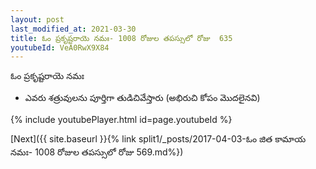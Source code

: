 ```yaml
---
layout: post
last_modified_at: 2021-03-30
title: ఓం ప్రకృష్టరాయె నమః- 1008 రోజుల తపస్సులో రోజు  635
youtubeId: VeA0RwX9X84
---
```

 
 
 ఓం ప్రకృష్టరాయె నమః  
 
 -  ఎవరు శత్రువులను పూర్తిగా తుడిచివేస్తారు (అభిరుచి కోపం మొదలైనవి) 
 
  
 
  
 
 
 
 
 
 


{% include youtubePlayer.html id=page.youtubeId %}
 
[Next]({{ site.baseurl }}{% link  split1/_posts/2017-04-03-ఓం జిత కామాయ నమః- 1008 రోజుల తపస్సులో రోజు  569.md%})
 
